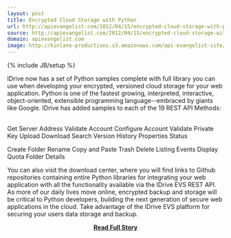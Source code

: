```yaml
---
layout: post
title: Encrypted Cloud Storage with Python
url: http://apievangelist.com/2012/04/15/encrypted-cloud-storage-with-python/
source: http://apievangelist.com/2012/04/15/encrypted-cloud-storage-with-python/
domain: apievangelist.com
image: http://kinlane-productions.s3.amazonaws.com/api-evangelist-site/blog/python-logo.jpg
---
```

{% include JB/setup %}<p>
IDrive now has a set of Python samples complete with full library you can use when developing your encrypted, versioned cloud storage for your web application.
Python is one of the fastest growing, interpreted, interactive, object-oriented, extensible programming language--embraced by giants like Google.  IDrive has added samples to each of the 19 REST API Methods:
&nbsp;





Get Server Address
Validate Account
Configure Account
Validate Private Key
Upload
Download
Search
Version History
Properties
Status




Create Folder
Rename
Copy and Paste
Trash
Delete
Listing
Events
Display Quota
Folder Details





You can also visit the download center, where you will find links to Github repositories containing entire Python libraries for integrating your web application with all the functionality available via the IDrive EVS REST API.
As more of our daily lives move online, encrypted backup and storage will be critical to Python developers, building the next generation of secure web applications in the cloud.  Take advantage of the IDrive EVS platform for securing your users data storage and backup.</p>
<center><p><a href="http://apievangelist.com/2012/04/15/encrypted-cloud-storage-with-python/" style='padding:25px; font-sze:18px; font-weight: bold;'>Read Full Story</a></p></center>
